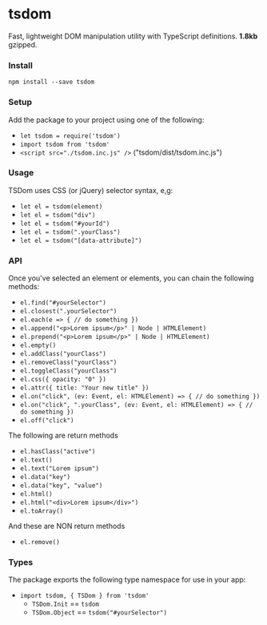 # tsdom
Fast, lightweight DOM manipulation utility with TypeScript definitions.
**1.8kb** gzipped.
### Install
`npm install --save tsdom`
### Setup
Add the package to your project using one of the following:
- `let tsdom = require('tsdom')`
- `import tsdom from 'tsdom'`
- `<script src="./tsdom.inc.js" />` ("tsdom/dist/tsdom.inc.js")
### Usage
TSDom uses CSS (or jQuery) selector syntax, e,g:
- `let el = tsdom(element)`
- `let el = tsdom("div")`
- `let el = tsdom("#yourId")`
- `let el = tsdom(".yourClass")`
- `let el = tsdom("[data-attribute]")`
### API
Once you've selected an element or elements, you can chain the following methods:
- `el.find("#yourSelector")`
- `el.closest(".yourSelector")`
- `el.each(e => { // do something })`
- `el.append("<p>Lorem ipsum</p>" | Node | HTMLElement)`
- `el.prepend("<p>Lorem ipsum</p>" | Node | HTMLElement)`
- `el.empty()`
- `el.addClass("yourClass")`
- `el.removeClass("yourClass")`
- `el.toggleClass("yourClass")`
- `el.css({ opacity: "0" })`
- `el.attr({ title: "Your new title" })`
- `el.on("click", (ev: Event, el: HTMLElement) => { // do something })`
- `el.on("click", ".yourClass", (ev: Event, el: HTMLElement) => { // do something })`
- `el.off("click")`

The following are return methods
- `el.hasClass("active")`
- `el.text()`
- `el.text("Lorem ipsum")`
- `el.data("key")`
- `el.data("key", "value")`
- `el.html()`
- `el.html("<div>Lorem ipsum</div>")`
- `el.toArray()`

And these are NON return methods
- `el.remove()`
### Types
The package exports the following type namespace for use in your app:
- `import tsdom, { TSDom } from 'tsdom'`
  - `TSDom.Init` == `tsdom`
  - `TSDom.Object` == `tsdom("#yourSelector")`
